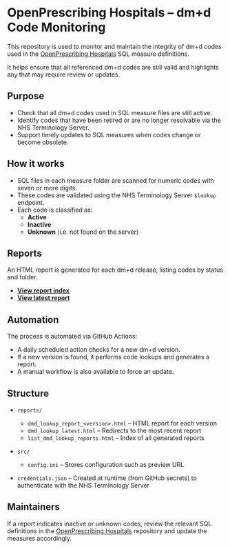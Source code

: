# OpenPrescribing Hospitals – dm+d Code Monitoring

This repository is used to monitor and maintain the integrity of dm+d codes used in the [OpenPrescribing Hospitals](https://github.com/ebmdatalab/openprescribing-hospitals) SQL measure definitions.

It helps ensure that all referenced dm+d codes are still valid and highlights any that may require review or updates.

## Purpose

- Check that all dm+d codes used in SQL measure files are still active.
- Identify codes that have been retired or are no longer resolvable via the NHS Terminology Server.
- Support timely updates to SQL measures when codes change or become obsolete.

## How it works

- SQL files in each measure folder are scanned for numeric codes with seven or more digits.
- These codes are validated using the NHS Terminology Server `$lookup` endpoint.
- Each code is classified as:
  - **Active**
  - **Inactive**
  - **Unknown** (i.e. not found on the server)

## Reports

An HTML report is generated for each dm+d release, listing codes by status and folder.

- **[View report index](https://htmlpreview.github.io/?https://github.com/chrisjwood16/dmd_tests/blob/main/reports/list_dmd_lookup_reports.html)**
- **[View latest report](https://htmlpreview.github.io/?https://github.com/chrisjwood16/dmd_tests/blob/main/reports/dmd_lookup_report_latest.html)**

## Automation

The process is automated via GitHub Actions:

- A daily scheduled action checks for a new dm+d version.
- If a new version is found, it performs code lookups and generates a report.
- A manual workflow is also available to force an update.

## Structure

- `reports/`
  - `dmd_lookup_report_<version>.html` – HTML report for each version
  - `dmd_lookup_latest.html` – Redirects to the most recent report
  - `list_dmd_lookup_reports.html` – Index of all generated reports

- `src/`
  - `config.ini` – Stores configuration such as preview URL

- `credentials.json` – Created at runtime (from GitHub secrets) to authenticate with the NHS Terminology Server

## Maintainers

If a report indicates inactive or unknown codes, review the relevant SQL definitions in the [OpenPrescribing Hospitals](https://github.com/ebmdatalab/openprescribing-hospitals) repository and update the measures accordingly.
